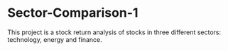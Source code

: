 # Sector-Comparison-1
This project is a stock return analysis of stocks in three different sectors: technology, energy and finance.
